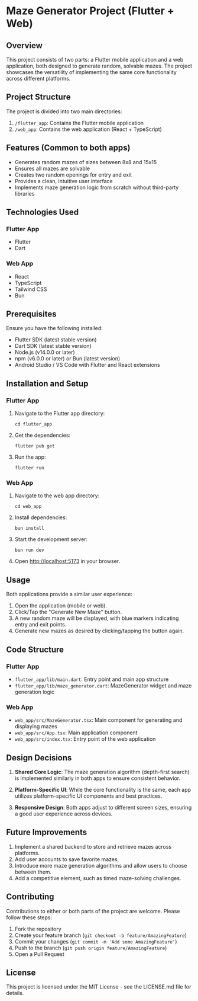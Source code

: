 # Maze Generator Project (Flutter + Web)

## Overview
This project consists of two parts: a Flutter mobile application and a web application, both designed to generate random, solvable mazes. The project showcases the versatility of implementing the same core functionality across different platforms.

## Project Structure
The project is divided into two main directories:

1. `/flutter_app`: Contains the Flutter mobile application
2. `/web_app`: Contains the web application (React + TypeScript)

## Features (Common to both apps)
- Generates random mazes of sizes between 8x8 and 15x15
- Ensures all mazes are solvable
- Creates two random openings for entry and exit
- Provides a clean, intuitive user interface
- Implements maze generation logic from scratch without third-party libraries

## Technologies Used

### Flutter App
- Flutter
- Dart

### Web App
- React
- TypeScript
- Tailwind CSS
- Bun

## Prerequisites
Ensure you have the following installed:

- Flutter SDK (latest stable version)
- Dart SDK (latest stable version)
- Node.js (v14.0.0 or later)
- npm (v6.0.0 or later) or Bun (latest version)
- Android Studio / VS Code with Flutter and React extensions

## Installation and Setup

### Flutter App

1. Navigate to the Flutter app directory:
   ```
   cd flutter_app
   ```

2. Get the dependencies:
   ```
   flutter pub get
   ```

3. Run the app:
   ```
   flutter run
   ```

### Web App

1. Navigate to the web app directory:
   ```
   cd web_app
   ```

2. Install dependencies:
   ```
   bun install
   ```

3. Start the development server:
   ```
   bun run dev
   ```

4. Open [http://localhost:5173](http://localhost:5173) in your browser.

## Usage

Both applications provide a similar user experience:

1. Open the application (mobile or web).
2. Click/Tap the "Generate New Maze" button.
3. A new random maze will be displayed, with blue markers indicating entry and exit points.
4. Generate new mazes as desired by clicking/tapping the button again.

## Code Structure

### Flutter App
- `flutter_app/lib/main.dart`: Entry point and main app structure
- `flutter_app/lib/maze_generator.dart`: MazeGenerator widget and maze generation logic

### Web App
- `web_app/src/MazeGenerator.tsx`: Main component for generating and displaying mazes
- `web_app/src/App.tsx`: Main application component
- `web_app/src/index.tsx`: Entry point of the web application

## Design Decisions

1. **Shared Core Logic**: The maze generation algorithm (depth-first search) is implemented similarly in both apps to ensure consistent behavior.

2. **Platform-Specific UI**: While the core functionality is the same, each app utilizes platform-specific UI components and best practices.

3. **Responsive Design**: Both apps adjust to different screen sizes, ensuring a good user experience across devices.

## Future Improvements

1. Implement a shared backend to store and retrieve mazes across platforms.
2. Add user accounts to save favorite mazes.
3. Introduce more maze generation algorithms and allow users to choose between them.
4. Add a competitive element, such as timed maze-solving challenges.

## Contributing

Contributions to either or both parts of the project are welcome. Please follow these steps:

1. Fork the repository
2. Create your feature branch (`git checkout -b feature/AmazingFeature`)
3. Commit your changes (`git commit -m 'Add some AmazingFeature'`)
4. Push to the branch (`git push origin feature/AmazingFeature`)
5. Open a Pull Request

## License

This project is licensed under the MIT License - see the LICENSE.md file for details.
